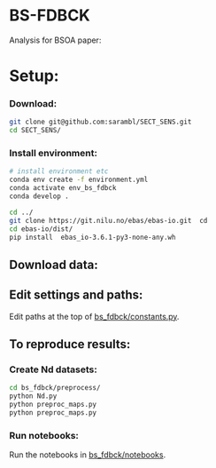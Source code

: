 # BS-FDBCK
Analysis for BSOA paper:


# Setup:
### Download:
```bash
git clone git@github.com:sarambl/SECT_SENS.git 
cd SECT_SENS/
```


### Install environment: 
```bash
# install environment etc
conda env create -f environment.yml
conda activate env_bs_fdbck
conda develop .

cd ../
git clone https://git.nilu.no/ebas/ebas-io.git  cd
cd ebas-io/dist/
pip install  ebas_io-3.6.1-py3-none-any.wh


```

## Download data:


## Edit settings and paths: 
Edit paths at the top of [bs_fdbck/constants.py](bs_fdbck/constants.py). 


##


## To reproduce results:
### Create Nd datasets:
```bash
cd bs_fdbck/preprocess/
python Nd.py
python preproc_maps.py
python preproc_maps.py
```

### Run notebooks:
Run the notebooks in [bs_fdbck/notebooks](bs_fdbck/notebooks).